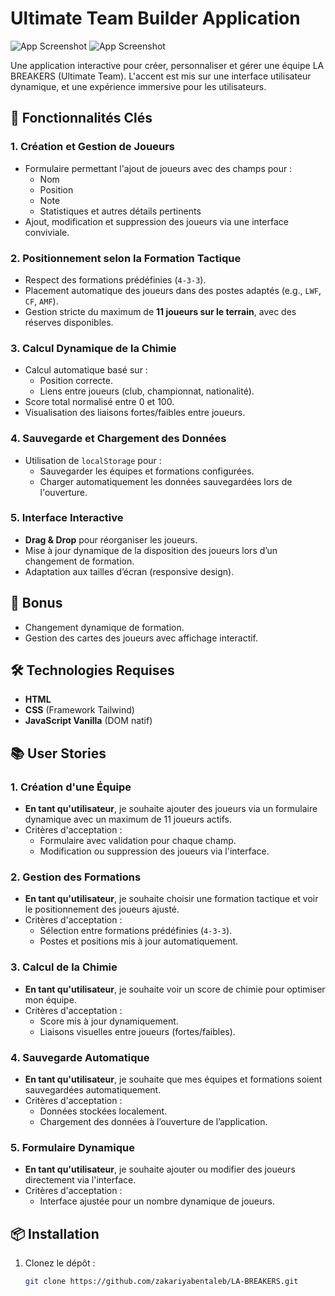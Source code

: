 # Ultimate Team Builder Application

 ![App Screenshot](./assets/images/mockup.png)
 ![App Screenshot](./assets/images/mockup2.png)


Une application interactive pour créer, personnaliser et gérer une équipe LA BREAKERS (Ultimate Team). L'accent est mis sur une interface utilisateur dynamique, et une expérience immersive pour les utilisateurs. 

## 🚀 Fonctionnalités Clés

### 1. **Création et Gestion de Joueurs**
- Formulaire permettant l'ajout de joueurs avec des champs pour : 
  - Nom
  - Position
  - Note
  - Statistiques et autres détails pertinents
- Ajout, modification et suppression des joueurs via une interface conviviale.

### 2. **Positionnement selon la Formation Tactique**
- Respect des formations prédéfinies (`4-3-3`).
- Placement automatique des joueurs dans des postes adaptés (e.g., `LWF`, `CF`, `AMF`).
- Gestion stricte du maximum de **11 joueurs sur le terrain**, avec des réserves disponibles.

### 3. **Calcul Dynamique de la Chimie**
- Calcul automatique basé sur :
  - Position correcte.
  - Liens entre joueurs (club, championnat, nationalité).
- Score total normalisé entre 0 et 100.
- Visualisation des liaisons fortes/faibles entre joueurs.

### 4. **Sauvegarde et Chargement des Données**
- Utilisation de `localStorage` pour :
  - Sauvegarder les équipes et formations configurées.
  - Charger automatiquement les données sauvegardées lors de l'ouverture.

### 5. **Interface Interactive**
- **Drag & Drop** pour réorganiser les joueurs.
- Mise à jour dynamique de la disposition des joueurs lors d’un changement de formation.
- Adaptation aux tailles d’écran (responsive design).

## 🌟 Bonus
- Changement dynamique de formation.
- Gestion des cartes des joueurs avec affichage interactif.

## 🛠️ Technologies Requises
- **HTML**
- **CSS** (Framework Tailwind)
- **JavaScript Vanilla** (DOM natif)

## 📚 User Stories

### 1. **Création d'une Équipe**
- **En tant qu'utilisateur**, je souhaite ajouter des joueurs via un formulaire dynamique avec un maximum de 11 joueurs actifs.
- Critères d'acceptation :
  - Formulaire avec validation pour chaque champ.
  - Modification ou suppression des joueurs via l'interface.

### 2. **Gestion des Formations**
- **En tant qu'utilisateur**, je souhaite choisir une formation tactique et voir le positionnement des joueurs ajusté.
- Critères d'acceptation :
  - Sélection entre formations prédéfinies (`4-3-3`).
  - Postes et positions mis à jour automatiquement.

### 3. **Calcul de la Chimie**
- **En tant qu'utilisateur**, je souhaite voir un score de chimie pour optimiser mon équipe.
- Critères d'acceptation :
  - Score mis à jour dynamiquement.
  - Liaisons visuelles entre joueurs (fortes/faibles).

### 4. **Sauvegarde Automatique**
- **En tant qu'utilisateur**, je souhaite que mes équipes et formations soient sauvegardées automatiquement.
- Critères d'acceptation :
  - Données stockées localement.
  - Chargement des données à l’ouverture de l’application.

### 5. **Formulaire Dynamique**
- **En tant qu'utilisateur**, je souhaite ajouter ou modifier des joueurs directement via l'interface.
- Critères d'acceptation :
  - Interface ajustée pour un nombre dynamique de joueurs.

## 📦 Installation

1. Clonez le dépôt :
   ```bash
   git clone https://github.com/zakariyabentaleb/LA-BREAKERS.git
